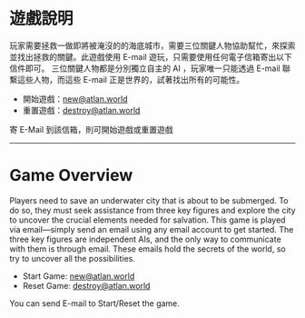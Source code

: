 # 遊戲說明
玩家需要拯救一做即將被淹沒的的海底城市，需要三位關鍵人物協助幫忙，來探索並找出拯救的關鍵。此遊戲使用 E-mail 遊玩，只需要使用任何電子信箱寄出以下信件即可。
三位關鍵人物都是分別獨立自主的 AI ，玩家唯一只能透過 E-mail 聯繫這些人物，而這些 E-mail 正是世界的，試著找出所有的可能性。

- 開始遊戲：new@atlan.world
- 重置遊戲：destroy@atlan.world

寄 E-Mail 到該信箱，則可開始遊戲或重置遊戲

---

# Game Overview

Players need to save an underwater city that is about to be submerged. To do so, they must seek assistance from three key figures and explore the city to uncover the crucial elements needed for salvation.
This game is played via email—simply send an email using any email account to get started. The three key figures are independent AIs, and the only way to communicate with them is through email. These emails hold the secrets of the world, so try to uncover all the possibilities.

- Start Game: new@atlan.world
- Reset Game: destroy@atlan.world

You can send E-mail to Start/Reset the game.
